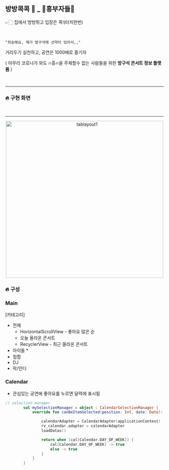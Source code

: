 ## 방방콕콕 📱 _ 🕺흥부자들💃

👉🏻 집에서 방방뛰고 입장은 콕!(터치한번)

<br>

~~~
"죄송해요, 제가 방구석에 선약이 있어서,,"
~~~

거리두기 실천하고, 공연은 1000배로 즐기자

( 아무리 코로나가 와도 🔥흥🔥을 주체할수 없는 사람들을 위한 **방구석 콘서트 정보 플랫폼** )

<br>

---

### 🔥 구현 화면

<br>

---
<p align="center">
<img src="https://user-images.githubusercontent.com/52772787/83956526-01644580-a89a-11ea-9deb-f249481dc57b.png" alt="tablayout1" height="500px" />
</p>



### 🔥 구성

### Main

[카테고리]
* 전체
  * HorizontalScrollView - 좋아요 많은 순
  * 오늘 올라온 콘서트
  * RecyclerView - 최근 올라온 콘서트
* 아이돌
  * 
* 힙합
* DJ
* 락/인디

### Calendar
* 관심있는 공연에 좋아요를 누르면 달력에 표시됨

```kotlin
// selection manager
        val mySelectionManager = object : CalendarSelectionManager {
            override fun canBeItemSelected(position: Int, date: Date): Boolean {

                calendarAdapter = CalendarAdapter(applicationContext)
                rv_calendar.adapter = calendarAdapter
                loadDatas()

                return when (cal[Calendar.DAY_OF_WEEK]) {
                    cal[Calendar.DAY_OF_WEEK] -> true
                    else -> true
                }
            }
        }
```

